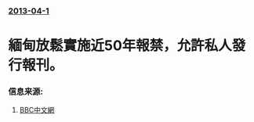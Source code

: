 ### [2013-04-1](/news/2013/04/1/index.md)

##### 
#  緬甸放鬆實施近50年報禁，允許私人發行報刊。




### 信息来源:

1. [BBC中文網](http://www.bbc.co.uk/zhongwen/trad/world/2013/04/130401_burma_press_free.shtml)

